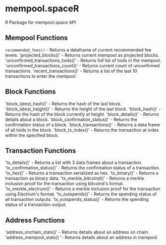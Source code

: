 # mempool.spaceR
R Package for mempool.space API

## Mempool Functions

<code>recommended_fees()</code> - Returns a dataframe of current recommended fee levels.
'projected_blocks()' - Returns current mempool as projected blocks.
'unconfirmed_transactions_txids()' - Returns full list of txids in the mempool.
'unconfirmed_transactions_count()' - Returns current count of unconfirmed transactions.
'recent_transactions()' - Returns a list of the last 10 transactions to enter the mempool.

## Block Functions

'block_latest_hash()' - Returns the hash of the last block.
'block_latest_height()' - Returns the height of the last block.
'block_hash()' -Returns the hash of the block currently at height.
'block_details()' - Returns details about a block.
'block_confirmation_status()' - Returns the confirmation status of a block.
'block_transactions()' - Returns a data frame of all txids in the block.
'block_tx_index()' - Returns the transaction at index within the specified block.

## Transaction Functions

'tx_details()' - Returns a list with 3 data frames about a transaction.
'tx_confirmation_status()' - Returns the confirmation status of a transaction. 
'tx_hex()' - Returns a transaction serialized as hex.
'tx_binary()' - Returns a transaction as binary data.
'tx_merkle_bitcoind()' - Returns a merkle inclusion proof for the transaction using bitcoind's format.
'tx_merkle_electrum()' - Returns a merkle inclusion proof for the transaction using Electrum's format.
'tx_outspends()' - Returns the spending status of all transaction outputs.
'tx_outspends_status()' - Returns the spending status of a transaction output.

## Address Functions
'address_onchain_stats()' - Returns details about an address on chain.
'address_mempool_stats() '- Returns details about an address in mempool
